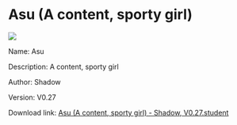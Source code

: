 # Asu (A content, sporty girl)

<img src = "https://raw.githubusercontent.com/Arbiter1223/Koukou-Gurashi-Custom-Students/master/Students/Files/Asu%20(A%20content%2C%20sporty%20girl).png">

Name: Asu

Description: A content, sporty girl

Author: Shadow

Version: V0.27

Download link: <a href="https://raw.githubusercontent.com/Arbiter1223/Koukou-Gurashi-Custom-Students/master/Students/Files/Asu%20(A%20content%2C%20sporty%20girl)%20-%20Shadow%2C%20V0.27.student">Asu (A content, sporty girl) - Shadow, V0.27.student</a>
